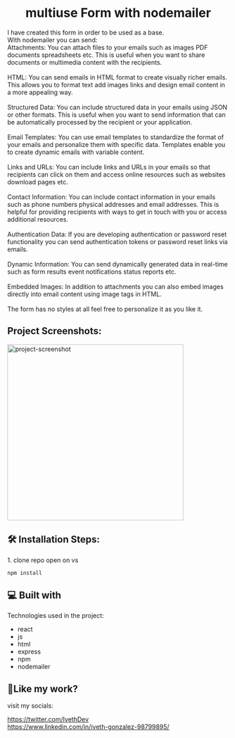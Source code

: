 <h1 align="center" id="title">multiuse Form with nodemailer</h1>

<p id="description">I have created this form in order to be used as a base.<br>With nodemailer you can send:<br>Attachments: You can attach files to your emails such as images PDF documents spreadsheets etc. This is useful when you want to share documents or multimedia content with the recipients.<br><br>HTML: You can send emails in HTML format to create visually richer emails. This allows you to format text add images links and design email content in a more appealing way.<br><br>Structured Data: You can include structured data in your emails using JSON or other formats. This is useful when you want to send information that can be automatically processed by the recipient or your application.<br><br>Email Templates: You can use email templates to standardize the format of your emails and personalize them with specific data. Templates enable you to create dynamic emails with variable content.<br><br>Links and URLs: You can include links and URLs in your emails so that recipients can click on them and access online resources such as websites download pages etc.<br><br>Contact Information: You can include contact information in your emails such as phone numbers physical addresses and email addresses. This is helpful for providing recipients with ways to get in touch with you or access additional resources.<br><br>Authentication Data: If you are developing authentication or password reset functionality you can send authentication tokens or password reset links via emails.<br><br>Dynamic Information: You can send dynamically generated data in real-time such as form results event notifications status reports etc.<br><br>Embedded Images: In addition to attachments you can also embed images directly into email content using image tags in HTML.<br><br>The form has no styles at all feel free to personalize it as you like it.</p>

<h2>Project Screenshots:</h2>

<img src="https://i.ibb.co/Mh8shh0/nodemailer-form.png" alt="project-screenshot" width="400" height="400/">

<h2>🛠️ Installation Steps:</h2>

<p>1. clone repo open on vs</p>

```
npm install
```

  
  
<h2>💻 Built with</h2>

Technologies used in the project:

*   react
*   js
*   html
*   express
*   npm
*   nodemailer

<h2>💖Like my work?</h2>

visit my socials:<p>https://twitter.com/IvethDev<br>https://www.linkedin.com/in/iveth-gonzalez-98799895/<br></p>
